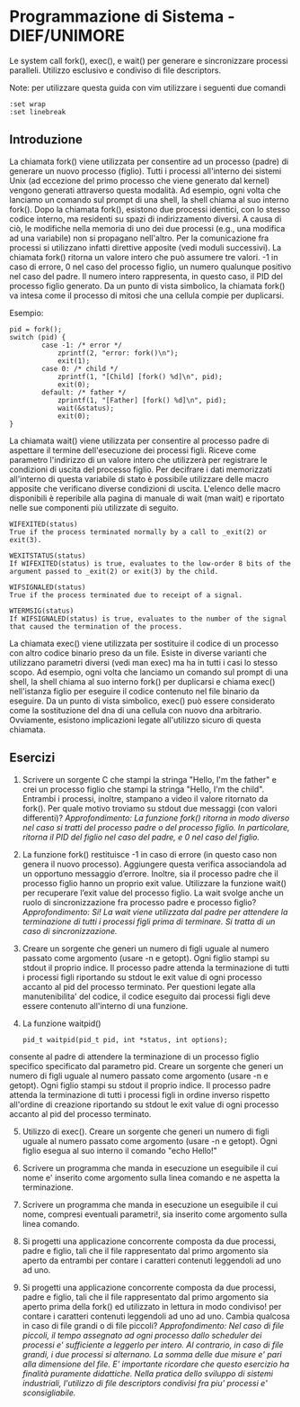 # Programmazione di Sistema - DIEF/UNIMORE
Le system call fork(), exec(), e wait() per generare e sincronizzare processi paralleli. Utilizzo esclusivo e condiviso di file descriptors.

Note: per utilizzare questa guida con vim utilizzare i seguenti due comandi 
```
:set wrap 
:set linebreak
```

## Introduzione ##
La chiamata fork() viene utilizzata per consentire ad un processo (padre) di generare un nuovo processo (figlio). Tutti i processi all'interno dei sistemi Unix (ad eccezione del primo processo che viene generato dal kernel) vengono generati attraverso questa modalità. Ad esempio, ogni volta che lanciamo un comando sul prompt di una shell, la shell chiama al suo interno fork(). Dopo la chiamata fork(), esistono due processi identici, con lo stesso codice interno, ma residenti su spazi di indirizzamento diversi. A causa di ciò, le modifiche nella memoria di uno dei due processi (e.g., una modifica ad una variabile) non si propagano nell'altro. Per la comunicazione fra processi si utilizzano infatti direttive apposite (vedi moduli successivi). La chiamata fork() ritorna un valore intero che può assumere tre valori. -1 in caso di errore, 0 nel caso del processo figlio, un numero qualunque positivo nel caso del padre. Il numero intero rappresenta, in questo caso, il PID del processo figlio generato. Da un punto di vista simbolico, la chiamata fork() va intesa come il processo di mitosi che una cellula compie per duplicarsi.

Esempio:
```
pid = fork();
switch (pid) {
		case -1: /* error */
			zprintf(2, "error: fork()\n");
			exit(1);
		case 0: /* child */
			zprintf(1, "[Child] [fork() %d]\n", pid);
			exit(0);
		default: /* father */
			zprintf(1, "[Father] [fork() %d]\n", pid);
			wait(&status);
			exit(0);
}
```

La chiamata wait() viene utilizzata per consentire al processo padre di aspettare il termine dell'esecuzione dei processi figli. Riceve come parametro l'indirizzo di un valore intero che utilizzerà per registrare le condizioni di uscita del processo figlio. Per decifrare i dati memorizzati all'interno di questa variabile di stato è possibile utilizzare delle macro apposite che verificano diverse condizioni di uscita. L'elenco delle macro disponibili è reperibile alla pagina di manuale di wait (man wait) e riportato nelle sue componenti più utilizzate di seguito.

```
WIFEXITED(status)
True if the process terminated normally by a call to _exit(2) or exit(3).

WEXITSTATUS(status)
If WIFEXITED(status) is true, evaluates to the low-order 8 bits of the argument passed to _exit(2) or exit(3) by the child.

WIFSIGNALED(status)
True if the process terminated due to receipt of a signal.

WTERMSIG(status)
If WIFSIGNALED(status) is true, evaluates to the number of the signal that caused the termination of the process.
```

La chiamata exec() viene utilizzata per sostituire il codice di un processo con altro codice binario preso da un file. Esiste in diverse varianti che utilizzano parametri diversi (vedi man exec) ma ha in tutti i casi lo stesso scopo. Ad esempio, ogni volta che lanciamo un comando sul prompt di una shell, la shell chiama al suo interno fork() per duplicarsi e chiama exec() nell'istanza figlio per eseguire il codice contenuto nel file binario da eseguire. Da un punto di vista simbolico, exec() può essere considerato come la sostituzione del dna di una cellula con nuovo dna arbitrario. Ovviamente, esistono implicazioni legate all'utilizzo sicuro di questa chiamata.

## Esercizi ##
01. Scrivere un sorgente C che stampi la stringa "Hello, I'm the father" e crei un processo figlio che stampi la stringa "Hello, I'm the child". Entrambi i processi, inoltre, stampano a video il valore ritornato da fork(). Per quale motivo troviamo su stdout due messaggi (con valori differenti)? *Approfondimento: La funzione fork() ritorna in modo diverso nel caso si tratti del processo padre o del processo figlio. In particolare, ritorna il PID del figlio nel caso del padre, e 0 nel caso del figlio.*

02. La funzione fork() restituisce -1 in caso di errore (in questo caso non genera il nuovo processo). Aggiungere questa verifica associandola ad un opportuno messaggio d’errore. Inoltre, sia il processo padre che il processo figlio hanno un proprio exit value. Utilizzare la funzione wait() per recuperare l’exit value del processo figlio. La wait svolge anche un ruolo di sincronizzazione fra processo padre e processo figlio? *Approfondimento: Si! La wait viene utilizzata dal padre per attendere la terminazione di tutti i processi figli prima di terminare. Si tratta di un caso di sincronizzazione.*

03. Creare un sorgente che generi un numero di figli uguale al numero passato come argomento (usare -n e getopt). Ogni figlio stampi su stdout il proprio indice. Il processo padre attenda la terminazione di tutti i processi figli riportando su stdout le exit value di ogni processo accanto al pid del processo terminato. Per questioni legate alla manutenibilita' del codice, il codice eseguito dai processi figli deve essere contenuto all'interno di una funzione.

04. La funzione waitpid()
	```
	pid_t waitpid(pid_t pid, int *status, int options); 
	```

consente al padre di attendere la terminazione di un processo figlio specifico specificato dal parametro pid. Creare un sorgente che generi un numero di figli uguale al numero passato come argomento (usare -n e getopt). Ogni figlio stampi su stdout il proprio indice. Il processo padre attenda la terminazione di tutti i processi figli in ordine inverso rispetto all'ordine di creazione riportando su stdout le exit value di ogni processo accanto al pid del processo terminato. 

05. Utilizzo di exec(). Creare un sorgente che generi un numero di figli uguale al numero passato come argomento (usare -n e getopt). Ogni figlio esegua al suo interno il comando "echo Hello!"

06. Scrivere un programma che manda in esecuzione un eseguibile il cui nome e' inserito come argomento sulla linea comando e ne aspetta la terminazione.

07. Scrivere un programma che manda in esecuzione un eseguibile il cui nome, compresi eventuali parametri!, sia inserito come argomento sulla linea comando.

08. Si progetti una applicazione concorrente composta da due processi, padre e figlio, tali che il file rappresentato dal primo argomento sia aperto da entrambi per contare i caratteri contenuti leggendoli ad uno ad uno. 

09. Si progetti una applicazione concorrente composta da due processi, padre e figlio, tali che il file rappresentato dal primo argomento sia aperto prima della fork() ed utilizzato in lettura in modo condiviso! per contare i caratteri contenuti leggendoli ad uno ad uno. Cambia qualcosa in caso di file grandi o di file piccoli? *Approfondimento: Nel caso di file piccoli, il tempo assegnato ad ogni processo dallo scheduler dei processi e' sufficiente a leggerlo per intero. Al contrario, in caso di file grandi, i due processi si alternano. La somma delle due misure e' pari alla dimensione del file. E' importante ricordare che questo esercizio ha finalità puramente didattiche. Nella pratica dello sviluppo di sistemi industriali, l'utilizzo di file descriptors condivisi fra piu' processi e' sconsigliabile.*